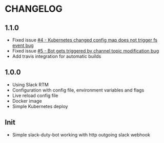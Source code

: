 CHANGELOG
=========

1.1.0
-----
 * Fixed issue [#4 - Kubernetes changed config map does not trigger fs event bug](/iqoption/slack-duty-bot/issues/4)
 * Fixed issue [#5 - Bot gets triggered by channel topic modification bug](/iqoption/slack-duty-bot/issues/5)
 * Add travis integration for automatic builds
 
1.0.0
-----
 * Using Slack RTM
 * Configuration with config file, environment variables and flags
 * Live reload config file
 * Docker image
 * Simple Kubernetes deploy

Init
----
 * Simple slack-duty-bot working with http outgoing slack webhook
